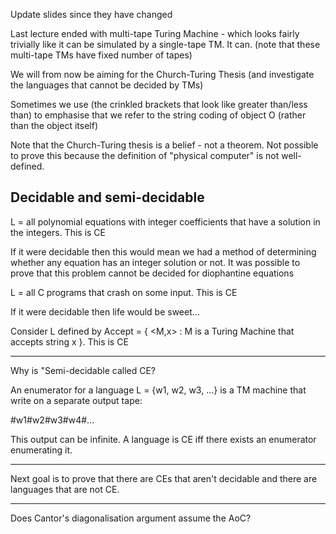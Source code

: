 Update slides since they have changed

Last lecture ended with multi-tape Turing Machine - which looks fairly trivially like it can be simulated by a single-tape TM. It can. (note that these multi-tape TMs have fixed number of tapes)

We will from now be aiming for the Church-Turing Thesis (and investigate the languages that cannot be decided by TMs)

Sometimes we use <O> (the crinkled brackets that look like greater than/less than) to emphasise that we refer to the string coding of object O (rather than the object itself)

Note that the Church-Turing thesis is a belief - not a theorem. Not possible to prove this because the definition of "physical computer" is not well-defined.

## Decidable and semi-decidable

L = all polynomial equations with integer coefficients that have a solution in the integers. This is CE

If it were decidable then this would mean we had a method of determining whether any equation has an integer solution or not. It was possible to prove that this problem cannot be decided for diophantine equations

L = all C programs that crash on some input. This is CE

If it were decidable then life would be sweet...

Consider L defined by Accept = { <M,x> : M is a Turing Machine that accepts string x }. This is CE

---

Why is "Semi-decidable called CE?

An enumerator for a language L = {w1, w2, w3, ...} is a TM machine that write on a separate output tape:

#w1#w2#w3#w4#...

This output can be infinite. A language is CE iff there exists an enumerator enumerating it.

---

Next goal is to prove that there are CEs that aren't decidable and there are languages that are not CE.

---

Does Cantor's diagonalisation argument assume the AoC?